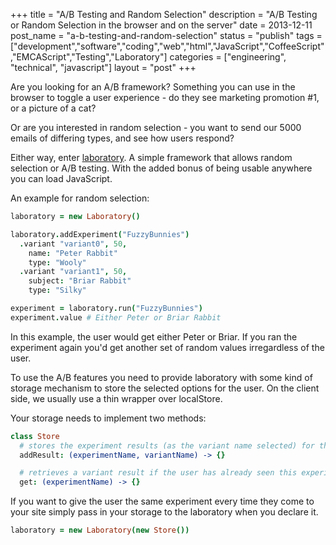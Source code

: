 +++
title = "A/B Testing and Random Selection"
description = "A/B Testing or Random Selection in the browser and on the server"
date = 2013-12-11
post_name = "a-b-testing-and-random-selection"
status = "publish"
tags = ["development","software","coding","web","html","JavaScript","CoffeeScript","EMCAScript","Testing","Laboratory"]
categories = ["engineering", "technical", "javascript"]
layout = "post"
+++

Are you looking for an A/B framework? Something you can use in the browser to toggle a user experience - do they see marketing promotion #1, or a picture of a cat?

Or are you interested in random selection - you want to send our 5000 emails of differing types, and see how users respond?

Either way, enter [laboratory](http://www.github.com/goodeggs/laboratory). A simple framework that allows random selection or A/B testing. With the added bonus of being usable anywhere you can load JavaScript.

An example for random selection:

``` coffeescript
laboratory = new Laboratory()

laboratory.addExperiment("FuzzyBunnies")
  .variant "variant0", 50,
    name: "Peter Rabbit"
    type: "Wooly"
  .variant "variant1", 50,
    subject: "Briar Rabbit"
    type: "Silky"

experiment = laboratory.run("FuzzyBunnies")
experiment.value # Either Peter or Briar Rabbit
```

In this example, the user would get either Peter or Briar. If you ran the experiment again you'd get another set of random values irregardless of the user.

To use the A/B features you need to provide laboratory with some kind of storage mechanism to store the selected options for the user. On the client side, we usually use a thin wrapper over localStore.

Your storage needs to implement two methods:

``` coffeescript
class Store
  # stores the experiment results (as the variant name selected) for this user
  addResult: (experimentName, variantName) -> {}

  # retrieves a variant result if the user has already seen this experiment
  get: (experimentName) -> {}
```

If you want to give the user the same experiment every time they come to your site simply pass in your storage to the laboratory when you declare it.

``` coffeescript
laboratory = new Laboratory(new Store())
```
